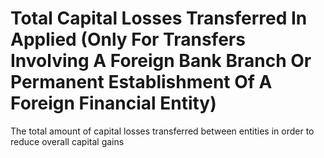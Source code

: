 # Total Capital Losses Transferred In Applied (Only For Transfers Involving A Foreign Bank Branch Or Permanent Establishment Of A Foreign Financial Entity)
The total amount of capital losses transferred between entities in order to reduce overall capital gains